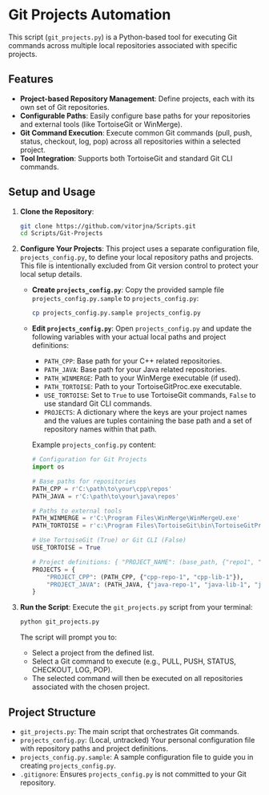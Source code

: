 # Git Projects Automation

This script (`git_projects.py`) is a Python-based tool for executing Git commands across multiple local repositories associated with specific projects.

## Features

- **Project-based Repository Management**: Define projects, each with its own set of Git repositories.
- **Configurable Paths**: Easily configure base paths for your repositories and external tools (like TortoiseGit or WinMerge).
- **Git Command Execution**: Execute common Git commands (pull, push, status, checkout, log, pop) across all repositories within a selected project.
- **Tool Integration**: Supports both TortoiseGit and standard Git CLI commands.

## Setup and Usage

1.  **Clone the Repository**:
    ```bash
    git clone https://github.com/vitorjna/Scripts.git
    cd Scripts/Git-Projects
    ```

2.  **Configure Your Projects**:
    This project uses a separate configuration file, `projects_config.py`, to define your local repository paths and projects. This file is intentionally excluded from Git version control to protect your local setup details.

    -   **Create `projects_config.py`**:
        Copy the provided sample file `projects_config.py.sample` to `projects_config.py`:
        ```bash
        cp projects_config.py.sample projects_config.py
        ```

    -   **Edit `projects_config.py`**:
        Open `projects_config.py` and update the following variables with your actual local paths and project definitions:

        -   `PATH_CPP`: Base path for your C++ related repositories.
        -   `PATH_JAVA`: Base path for your Java related repositories.
        -   `PATH_WINMERGE`: Path to your WinMerge executable (if used).
        -   `PATH_TORTOISE`: Path to your TortoiseGitProc.exe executable.
        -   `USE_TORTOISE`: Set to `True` to use TortoiseGit commands, `False` to use standard Git CLI commands.
        -   `PROJECTS`: A dictionary where the keys are your project names and the values are tuples containing the base path and a set of repository names within that path.

        Example `projects_config.py` content:
        ```python
        # Configuration for Git Projects
        import os

        # Base paths for repositories
        PATH_CPP = r'C:\path\to\your\cpp\repos'
        PATH_JAVA = r'C:\path\to\your\java\repos'

        # Paths to external tools
        PATH_WINMERGE = r'C:\Program Files\WinMerge\WinMergeU.exe'
        PATH_TORTOISE = r'c:\Program Files\TortoiseGit\bin\TortoiseGitProc.exe'

        # Use TortoiseGit (True) or Git CLI (False)
        USE_TORTOISE = True

        # Project definitions: { "PROJECT_NAME": (base_path, {"repo1", "repo2", ...}) }
        PROJECTS = {
            "PROJECT_CPP": (PATH_CPP, {"cpp-repo-1", "cpp-lib-1"}),
            "PROJECT_JAVA": (PATH_JAVA, {"java-repo-1", "java-lib-1", "java-dependency-1"}),
        }
        ```

3.  **Run the Script**:
    Execute the `git_projects.py` script from your terminal:
    ```bash
    python git_projects.py
    ```

    The script will prompt you to:
    -   Select a project from the defined list.
    -   Select a Git command to execute (e.g., PULL, PUSH, STATUS, CHECKOUT, LOG, POP).
    -   The selected command will then be executed on all repositories associated with the chosen project.

## Project Structure

-   `git_projects.py`: The main script that orchestrates Git commands.
-   `projects_config.py`: (Local, untracked) Your personal configuration file with repository paths and project definitions.
-   `projects_config.py.sample`: A sample configuration file to guide you in creating `projects_config.py`.
-   `.gitignore`: Ensures `projects_config.py` is not committed to your Git repository.